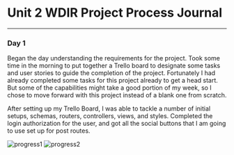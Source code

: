 # Unit 2 WDIR Project Process Journal
---

### Day 1
Began the day understanding the requirements for the project.
Took some time in the morning to put together a Trello board
to designate some tasks and user stories to  guide the completion
of the project. Fortunately I had already completed some tasks for
this project already to get a head start. But some of the
capabilities might take a good portion of my week, so I chose to
move forward with this project instead of a blank one from scratch.

After setting up my Trello Board, I was able to tackle a number of
initial setups, schemas, routers, controllers, views, and styles.
Completed the login authorization for the user, and got all the
social buttons that I am going to use set up for post routes.

![progress1](pregress1.png)
![progress2](pregress2.png)
